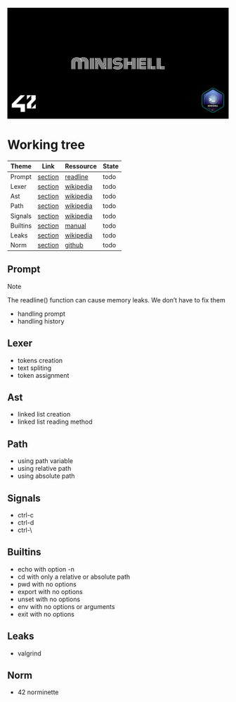 ![Banner](assets/banner.png)

# Working tree
|Theme|Link|Ressource|State|
|--|--|--|--|
|Prompt|[section](#Prompt)|[readline](https://man7.org/linux/man-pages/man3/readline.3.html)|todo|
|Lexer|[section](#Lexer)|[wikipedia](https://en.wikipedia.org/wiki/Lexical_analysis)|todo|
|Ast|[section](#Ast)|[wikipedia](https://en.wikipedia.org/wiki/Abstract_syntax_tree)|todo|
|Path|[section](#Path)|[wikipedia](https://en.wikipedia.org/wiki/Path_(computing))|todo|
|Signals|[section](#Signals)|[wikipedia](https://en.wikipedia.org/wiki/Bash_(Unix_shell))|todo|
|Builtins|[section](#Builtins)|[manual](https://www.man7.org/linux/man-pages/)|todo|
|Leaks|[section](#Leaks)|[wikipedia](https://en.wikipedia.org/wiki/Valgrind)|todo|
|Norm|[section](#Norm)|[github](https://github.com/42School/norminette)|todo|

## Prompt
> [!NOTE]
> The readline() function can cause memory leaks. We don’t have to fix them
 - handling prompt
 - handling history

## Lexer
- tokens creation
- text spliting
- token assignment

## Ast
- linked list creation
- linked list reading method

## Path
- using path variable 
- using relative path
- using absolute path

## Signals
- ctrl-c
- ctrl-d
- ctrl-\

## Builtins
- echo with option -n
- cd with only a relative or absolute path
- pwd with no options
- export with no options
- unset with no options
- env with no options or arguments
- exit with no options

## Leaks
- valgrind

## Norm
- 42 norminette
